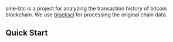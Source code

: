 sme-btc is a project for analyzing the transaction history of bitcoin blockchain. We use [blocksci](https://citp.github.io/BlockSci/readme.html) for processing the original chain data.


## Quick Start

